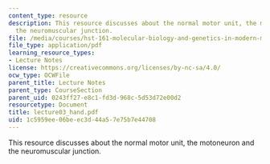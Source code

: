 ```yaml
---
content_type: resource
description: This resource discusses about the normal motor unit, the motoneuron and
  the neuromuscular junction.
file: /media/courses/hst-161-molecular-biology-and-genetics-in-modern-medicine-fall-2007/1c5959ee06beec3d44a57e75b7e44708_lecture03_hand.pdf
file_type: application/pdf
learning_resource_types:
- Lecture Notes
license: https://creativecommons.org/licenses/by-nc-sa/4.0/
ocw_type: OCWFile
parent_title: Lecture Notes
parent_type: CourseSection
parent_uid: 0243ff27-e8c1-fd3d-968c-5d53d72e00d2
resourcetype: Document
title: lecture03_hand.pdf
uid: 1c5959ee-06be-ec3d-44a5-7e75b7e44708
---
```

This resource discusses about the normal motor unit, the motoneuron and the neuromuscular junction.